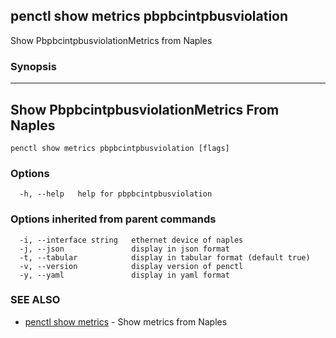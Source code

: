 ## penctl show metrics pbpbcintpbusviolation

Show PbpbcintpbusviolationMetrics from Naples

### Synopsis



---------------------------------
 Show PbpbcintpbusviolationMetrics From Naples 
---------------------------------


```
penctl show metrics pbpbcintpbusviolation [flags]
```

### Options

```
  -h, --help   help for pbpbcintpbusviolation
```

### Options inherited from parent commands

```
  -i, --interface string   ethernet device of naples
  -j, --json               display in json format
  -t, --tabular            display in tabular format (default true)
  -v, --version            display version of penctl
  -y, --yaml               display in yaml format
```

### SEE ALSO
* [penctl show metrics](penctl_show_metrics.md)	 - Show metrics from Naples

